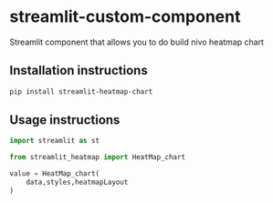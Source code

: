 # streamlit-custom-component

Streamlit component that allows you to do build nivo heatmap chart

## Installation instructions

```sh
pip install streamlit-heatmap-chart
```

## Usage instructions

```python
import streamlit as st

from streamlit_heatmap import HeatMap_chart

value = HeatMap_chart(
    data,styles,heatmapLayout
)

```